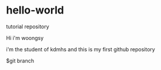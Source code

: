 # hello-world
tutorial repository

Hi i'm woongsy

i'm the student of kdmhs
and this is my first github repository

$git branch
